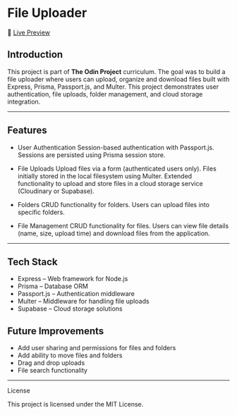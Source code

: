 # File Uploader

🔗 [Live Preview](https://file-uploader-production-f55b.up.railway.app)

## Introduction

This project is part of **The Odin Project** curriculum. The goal was to build a file uploader where users can upload, organize and download files built with Express, Prisma, Passport.js, and Multer.
This project demonstrates user authentication, file uploads, folder management, and cloud storage integration.

---

## Features

- User Authentication
  Session-based authentication with Passport.js. Sessions are persisted using Prisma session store.

- File Uploads
  Upload files via a form (authenticated users only).
  Files initially stored in the local filesystem using Multer.
  Extended functionality to upload and store files in a cloud storage service (Cloudinary or Supabase).

- Folders
  CRUD functionality for folders. Users can upload files into specific folders.

- File Management
  CRUD functionality for files. Users can view file details (name, size, upload time) and download files from the application.

---

## Tech Stack

- Express – Web framework for Node.js
- Prisma – Database ORM
- Passport.js – Authentication middleware
- Multer – Middleware for handling file uploads
- Supabase – Cloud storage solutions

## Future Improvements

- Add user sharing and permissions for files and folders
- Add ability to move files and folders
- Drag and drop uploads
- File search functionality

---

License

This project is licensed under the MIT License.
